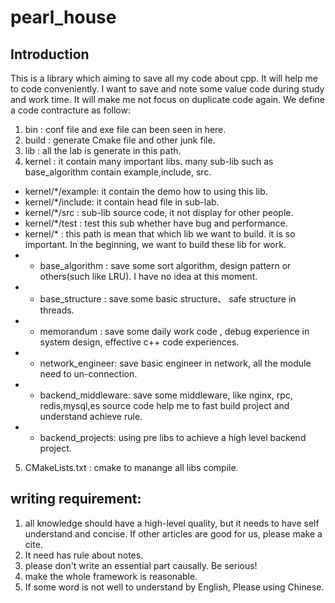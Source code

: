 # pearl_house

## Introduction
This is a library  which aiming to save all my code about cpp. It will help me to code  conveniently.  I want to save and note some value code during study and work time. It will make me not focus on duplicate code again.
We define a code contracture as follow: 
1. bin : conf file and exe file can been seen in here.
2. build : generate Cmake file and other junk file.
3. lib : all the lab is generate in this path. 
4. kernel : it contain many important libs. many sub-lib such as base_algorithm contain example,include, src. 
-   kernel/*/example: it contain the demo how to using this lib.
-   kernel/*/include: it contain head file in sub-lab.
-   kernel/*/src : sub-lib source code, it not display for other people.
-   kernel/*/test :  test this sub whether have bug and performance.
-   kernel/* : this path is mean that which lib we want to build.  it is so important. In the beginning, we want to build these lib for work. 
- + base_algorithm : save some sort algorithm, design pattern or others(such like LRU). I have no idea at this moment. 
- + base_structure : save some basic structure、 safe structure in threads.
- + memorandum : save some daily work code , debug experience in system design, effective c++ code experiences.
- + network_engineer: save basic engineer in network, all the module need to un-connection.
- + backend_middleware:  save some middleware, like nginx, rpc, redis,mysql,es source code help me to fast build project and understand achieve rule.
- + backend_projects: using pre libs to achieve a high level backend project.
5. CMakeLists.txt : cmake to manange all libs compile.




## writing requirement:

1. all knowledge should have a high-level quality, but it needs to have self understand and concise. If other articles are good for us, please make a cite.
2. It need has rule about notes. 
3. please don't write an essential part causally. Be serious!
4. make the whole framework is reasonable.
5. If some word is not well to understand by English, Please using Chinese.

